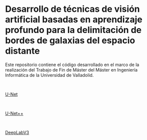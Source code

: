 # Desarrollo de técnicas de visión artificial basadas en aprendizaje profundo para la delimitación de bordes de galaxias del espacio distante

Este repositorio contiene el código desarrollado en el marco de la realización del Trabajo de Fin de Máster del Máster en Ingeniería Informática de la Universidad de Valladolid.

<br /> 

[U-Net](Models/U-Net)

<br /> 

[U-Net++](Models/U-Net++)

<br /> 

[DeepLabV3](Models/DeepLabV3)

